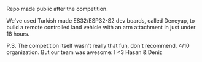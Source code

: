 Repo made public after the competition.

We've used Turkish made ES32/ESP32-S2 dev boards, called Deneyap, to build a remote controlled land vehicle with an arm attachment in just under 18 hours.

P.S. The competition itself wasn't really that fun, don't recommend, 4/10 organization. But our team was awesome: I <3 Hasan & Deniz

